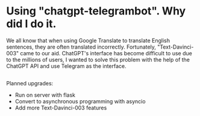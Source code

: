 # Using "chatgpt-telegrambot". Why did I do it.
We all know that when using Google Translate to translate English sentences, they are often translated incorrectly. 
Fortunately, "Text-Davinci-003" came to our aid. 
ChatGPT's interface has become difficult to use due to the millions of users, 
I wanted to solve this problem with the help of the ChatGPT API and use Telegram as the interface.

##
Planned upgrades:
- Run on server with flask
- Convert to asynchronous programming with asyncio
- Add more Text-Davinci-003 features


